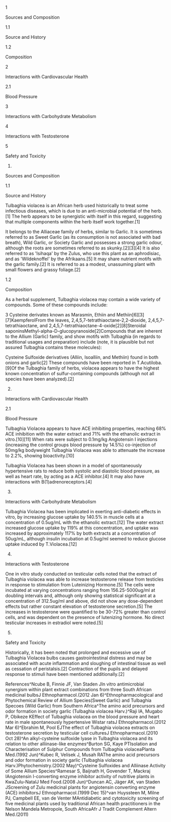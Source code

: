 1

Sources and Composition

1.1

Source and History

1.2

Composition

2

Interactions with Cardiovascular Health

2.1

Blood Pressure

3

Interactions with Carbohydrate Metabolism

4

Interactions with Testosterone

5

Safety and Toxicity

1.

Sources and Composition

1.1

Source and History

Tulbaghia violacea is an African herb used historically to treat some infectious diseases, which is due to an anti-microbial potential of the herb.[1] The herb appears to be synergistic with itself in this regard, suggesting that multiple components within the herb itself work together.[1]

It belongs to the Alliaceae family of herbs, similar to Garlic. It is sometimes referred to as Sweet Garlic (as its consumption is not associated with bad breath), Wild Garlic, or Society Garlic and possesses a strong garlic odour, although the roots are sometimes referred to as skunky.[2][3][4] It is also referred to as 'Isihaqa' by the Zulus, who use this plant as an aphrodisiac, and as 'Wildeknoffel' by the Afrikaans.[5] It may share nutrient motifs with the garlic family.[2] It is referred to as a modest, unassuming plant with small flowers and grassy foliage.[2] 

1.2

Composition

As a herbal supplement, Tulbaghia violacea may contain a wide variety of compounds. Some of these compounds include:

3 Cysteine derivates known as Marasmin, Ethiin and Methiin[6][3][7]KaempferolFrom the leaves, 2,4,5,7-tetrathiaoctane-2,2-dioxide, 2,4,5,7-tetrathiaoctane, and 2,4,5,7-tetrathiaoctane-4-oxide[2][8]Steroidal saponinsMethyl-alpha-D-glucopyranoside[2]Compounds that are inherent to the Allium (Garlic) family, and show motifs with Tulbaghia (in regards to traditional usages and preparation) include (note, it is plausible but not assured Tulbaghia contains these molecules):

Cysteine Sulfoxide derivatives (Alliin, Isoalliin, and Methiin) found in both onions and garlic[2] These compounds have been reported in T.Acutiloba.[9]Of the Tulbaghia family of herbs, violacea appears to have the highest known concentration of sulfur-containing compounds (although not all species have been analyzed).[2]

2.

Interactions with Cardiovascular Health

2.1

Blood Pressure

Tulbaghia Violacea appears to have ACE inhibiting properties, reaching 68% ACE inhibition with the water extract and 71% with the ethanolic extract in vitro.[10][11] When rats were subject to 0.1mg/kg Angiotensin I injections (increasing the control groups blood pressure by 14.5%) co-injection of 50mg/kg bodyweight Tulbaghia Violacea was able to attenuate the increase to 2.2%, showing bioactivity.[10]

Tulbaghia Violacea has been shown in a model of spontaneously hypertensive rats to reduce both systolic and diastolic blood pressure, as well as heart rate, by acting as a ACE inhibitor.[4] It may also have interactions with B(1)adrenoreceptors.[4]

3.

Interactions with Carbohydrate Metabolism

Tulbaghia Violacea has been implicated in exerting anti-diabetic effects in vitro, by increasing glucose uptake by 140.5% in muscle cells at a concentration of 0.5ug/mL with the ethanolic extract.[12] The water extract increased glucose uptake by 119% at this concentration, and uptake was increased by approximately 117% by both extracts at a concentration of 50ug/mL, although insulin incubation at 0.5ug/ml seemed to reduce glucose uptake induced by T.Violacea.[12]

4.

Interactions with Testosterone

One in vitro study conducted on testicular cells noted that the extract of Tulbaghia violacea was able to increase testosterone release from testicles in response to stimulation from Luteinizing Hormone.[5] The cells were incubated at varying concentrations ranging from 156.25-5000ug/ml at doubling intervals and, although only showing statistical significant at a concentration of 312.5ug/ml and above, did not show any dose-dependent effects but rather constant elevation of testosterone secretion.[5] The increases in testosterone were quantified to be 30-72% greater than control cells, and was dependent on the presence of lutenizing hormone. No direct testicular increases in estradiol were noted.[5]

5.

Safety and Toxicity

Historically, it has been noted that prolonged and excessive use of Tulbaghia Violacea bulbs causes gastrointestinal distress and may be associated with acute inflammation and sloughing of intestinal tissue as well as cessation of peristalsis.[2] Contraction of the pupils and delayed response to stimuli have been mentioned additionally.[2]

References^Ncube B, Finnie JF, Van Staden JIn vitro antimicrobial synergism within plant extract combinations from three South African medicinal bulbsJ Ethnopharmacol.(2012 Jan 6)^Ethnopharmacological and Phytochemical Review of Allium Species(Sweet Garlic) and Tulbaghia Specoes (Wild Garlic) from Southern Africa^The amino acid precursors and odor formation in society garlic (Tulbaghia violacea Harv.)^Raji IA, Mugabo P, Obikeze KEffect of Tulbaghia violacea on the blood pressure and heart rate in male spontaneously hypertensive Wistar ratsJ Ethnopharmacol.(2012 Mar 6)^Ebrahim M, Pool EJThe effect of Tulbaghia violacea extracts on testosterone secretion by testicular cell culturesJ Ethnopharmacol.(2010 Oct 28)^An alkyl-cysteine sulfoxide lyase in Tulbaghia violacea and its relation to other alliinase-like enzymes^Burton SG, Kaye PTIsolation and Characterisation of Sulphur Compounds from Tulbaghia violaceaPlanta Med.(1992 Jun)^Kubec R, Velísek J, Musah RAThe amino acid precursors and odor formation in society garlic (Tulbaghia violacea Harv.)Phytochemistry.(2002 May)^Cysteine Sulfoxides and Alliinase Activity of Some Allium Species^Ramesar S, Baijnath H, Govender T, Mackraj IAngiotensin I-converting enzyme inhibitor activity of nutritive plants in KwaZulu-NatalJ Med Food.(2008 Jun)^Duncan AC, Jäger AK, van Staden JScreening of Zulu medicinal plants for angiotensin converting enzyme (ACE) inhibitorsJ Ethnopharmacol.(1999 Dec 15)^van Huyssteen M, Milne PJ, Campbell EE, van de Venter MAntidiabetic and cytotoxicity screening of five medicinal plants used by traditional African health practitioners in the Nelson Mandela Metropole, South AfricaAfr J Tradit Complement Altern Med.(2011)